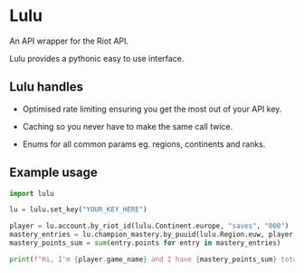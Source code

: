 # Lulu
An API wrapper for the Riot API.

Lulu provides a pythonic easy to use interface.

## Lulu handles

* Optimised rate limiting ensuring you get the most out of your API key.

* Caching so you never have to make the same call twice.

* Enums for all common params eg. regions, continents and ranks.

## Example usage

```py
import lulu

lu = lulu.set_key("YOUR_KEY_HERE")

player = lu.account.by_riot_id(lulu.Continent.europe, "saves", "000")
mastery_entries = lu.champion_mastery.by_puuid(lulu.Region.euw, player.puuid)
mastery_points_sum = sum(entry.points for entry in mastery_entries)

print(f"Hi, I'm {player.game_name} and I have {mastery_points_sum} total mastery :)")
```

